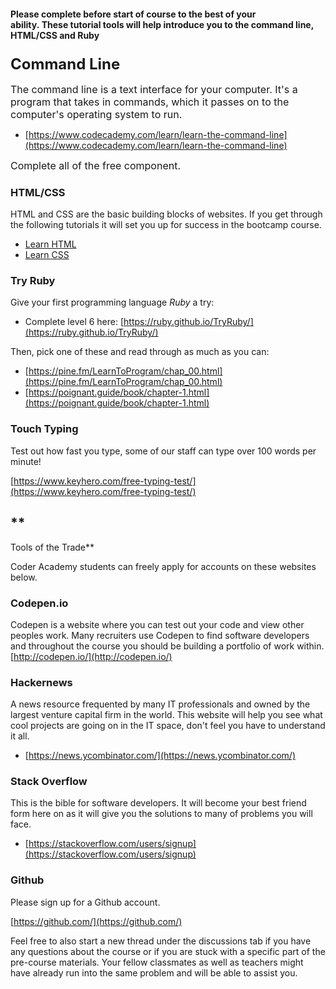 #### Please complete before start of course to the best of your ability. These tutorial tools will help introduce you to the command line, HTML/CSS and Ruby

### <span style="font-size: 18pt;">Command Line</span>

<span style="font-size: 12pt;">The command line is a text interface for your computer. It's a program that takes in commands, which it passes on to the computer's operating system to run.</span>

*   [https://www.codecademy.com/learn/learn-the-command-line](https://www.codecademy.com/learn/learn-the-command-line)

<span style="font-size: 12pt;">Complete all of the free component.</span>

### HTML/CSS

HTML and CSS are the basic building blocks of websites. If you get through the following tutorials it will set you up for success in the bootcamp course.

*   [Learn HTML](https://www.codecademy.com/learn/learn-html)
*   [Learn CSS](https://www.codecademy.com/learn/learn-css)

### Try Ruby

Give your first programming language _Ruby_ a try:

*   Complete level 6 here: [https://ruby.github.io/TryRuby/](https://ruby.github.io/TryRuby/)

Then, pick one of these and read through as much as you can:

*   [https://pine.fm/LearnToProgram/chap_00.html](https://pine.fm/LearnToProgram/chap_00.html)
*   [https://poignant.guide/book/chapter-1.html](https://poignant.guide/book/chapter-1.html)

### Touch Typing

Test out how fast you type, some of our staff can type over 100 words per minute!

[https://www.keyhero.com/free-typing-test/](https://www.keyhero.com/free-typing-test/)

## **  
Tools of the Trade**

Coder Academy students can freely apply for accounts on these websites below.

### Codepen.io

Codepen is a website where you can test out your code and view other peoples work. Many recruiters use Codepen to find software developers and throughout the course you should be building a portfolio of work within.  
[http://codepen.io/](http://codepen.io/)

### Hackernews

A news resource frequented by many IT professionals and owned by the largest venture capital firm in the world. This website will help you see what cool projects are going on in the IT space, don't feel you have to understand it all.

*   [https://news.ycombinator.com/](https://news.ycombinator.com/)

### Stack Overflow

This is the bible for software developers. It will become your best friend form here on as it will give you the solutions to many of problems you will face.

*   [https://stackoverflow.com/users/signup](https://stackoverflow.com/users/signup)

### Github

<span>Please sign up for a Github account.</span>

[https://github.com/](https://github.com/)

Feel free to also start a new thread under the discussions tab if you have any questions about the course or if you are stuck with a specific part of the pre-course materials. Your fellow classmates as well as teachers might have already run into the same problem and will be able to assist you.